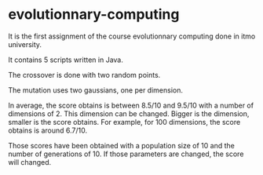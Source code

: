 # evolutionnary-computing

It is the first assignment of the course evolutionnary computing done in itmo university.
 
It contains 5 scripts written in Java. 

The crossover is done with two random points.

The mutation uses two gaussians, one per dimension.

In average, the score obtains is between 8.5/10 and 9.5/10 with a number of dimensions of 2. This dimension can be changed. Bigger is the dimension, smaller is the score obtains. For example, for 100 dimensions, the score obtains is around 6.7/10. 

Those scores have been obtained with a population size of 10 and the number of generations of 10. If those parameters are changed, the score will changed.
